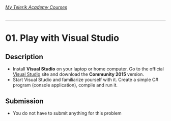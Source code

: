 ###### [My Telerik Academy Courses](https://github.com/nikolovdeyan/TelerikAcademy) 
-------------------------------------

# 01. Play with Visual Studio

## Description
- Install **Visual Studio** on your laptop or home computer. Go to the official [Visual Studio](https://www.visualstudio.com/) site and download the **Community 2015** version.
- Start Visual Studio and familiarize yourself with it. Create a simple C# program (console application), compile and run it.

## Submission
- You do not have to submit anything for this problem
